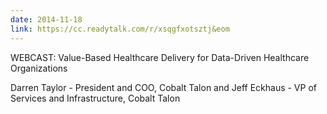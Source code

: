 ```yaml
---
date: 2014-11-18
link: https://cc.readytalk.com/r/xsqgfxotsztj&eom
---
```


WEBCAST: Value-Based Healthcare Delivery for Data-Driven Healthcare Organizations

Darren Taylor - President and COO, Cobalt Talon and Jeff Eckhaus - VP of Services and Infrastructure, Cobalt Talon
